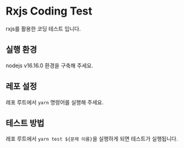 # Rxjs Coding Test

rxjs를 활용한 코딩 테스트 입니다.

## 실행 환경

nodejs v16.16.0 환경을 구축해 주세요.

## 레포 설정

레포 루트에서 `yarn` 명령어를 실행해 주세요.

## 테스트 방법

레포 루트에서 `yarn test ${문제 이름}`을 실행하게 되면 테스트가 실행됩니다.
